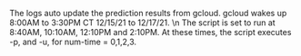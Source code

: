 The logs auto update the prediction results from gcloud. gcloud wakes up 8:00AM to 3:30PM CT 12/15/21 to 12/17/21. \n
The script is set to run at 8:40AM, 10:10AM, 12:10PM and 2:10PM. At these times, the script executes -p, and -u, for num-time = 0,1,2,3. 

